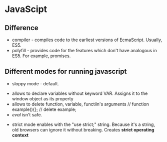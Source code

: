 # JavaScipt 

## Difference

- compiler - compiles code to the earliest versions of EcmaScript. Usually, ES5.
- polyfill - provides code for the features which don't have analogous in ES5. For example, promises.

## Different modes for running javascript

- sloppy mode - default.

* allows to declare variables without keyword VAR. Assigns it to the window object as its property
* allows to delete function, variable, functiin's arguments
  // function example(){};
  // delete example;
* <i>eval</i> isn't safe.

- strict mode 
  enables with the "use strict;" string. Because it's a string, old browsers can ignore it without breaking.
  Creates <b>strict operating context </b>
